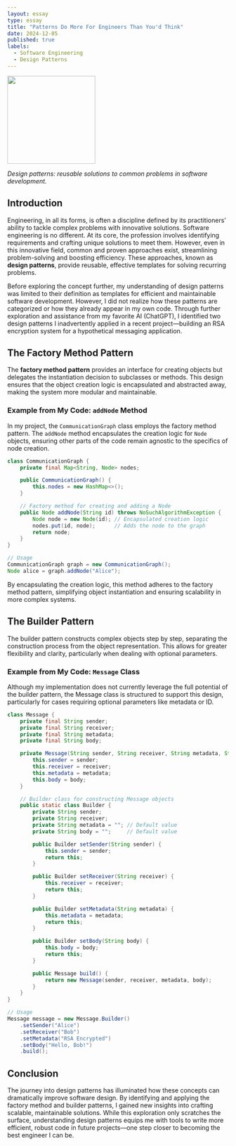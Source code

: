 ```yaml
---
layout: essay
type: essay
title: "Patterns Do More For Engineers Than You'd Think"
date: 2024-12-05
published: true
labels:
  - Software Engineering
  - Design Patterns
---
```


<img width="200px" class="rounded float-start pe-4" src="../img/Eng.png">

*Design patterns: reusable solutions to common problems in software development.*

## Introduction

Engineering, in all its forms, is often a discipline defined by its practitioners’ ability to tackle complex problems with innovative solutions. Software engineering is no different. At its core, the profession involves identifying requirements and crafting unique solutions to meet them. However, even in this innovative field, common and proven approaches exist, streamlining problem-solving and boosting efficiency. These approaches, known as **design patterns**, provide reusable, effective templates for solving recurring problems.

Before exploring the concept further, my understanding of design patterns was limited to their definition as templates for efficient and maintainable software development. However, I did not realize how these patterns are categorized or how they already appear in my own code. Through further exploration and assistance from my favorite AI (ChatGPT), I identified two design patterns I inadvertently applied in a recent project—building an RSA encryption system for a hypothetical messaging application.

## The Factory Method Pattern

The **factory method pattern** provides an interface for creating objects but delegates the instantiation decision to subclasses or methods. This design ensures that the object creation logic is encapsulated and abstracted away, making the system more modular and maintainable.

### Example from My Code: `addNode` Method

In my project, the `CommunicationGraph` class employs the factory method pattern. The `addNode` method encapsulates the creation logic for `Node` objects, ensuring other parts of the code remain agnostic to the specifics of node creation.

```java
class CommunicationGraph {
    private final Map<String, Node> nodes;

    public CommunicationGraph() {
        this.nodes = new HashMap<>();
    }

    // Factory method for creating and adding a Node
    public Node addNode(String id) throws NoSuchAlgorithmException {
        Node node = new Node(id); // Encapsulated creation logic
        nodes.put(id, node);      // Adds the node to the graph
        return node;
    }
}

// Usage
CommunicationGraph graph = new CommunicationGraph();
Node alice = graph.addNode("Alice");
```
By encapsulating the creation logic, this method adheres to the factory method pattern, simplifying object instantiation and ensuring scalability in more complex systems.

## The Builder Pattern
The builder pattern constructs complex objects step by step, separating the construction process from the object representation. This allows for greater flexibility and clarity, particularly when dealing with optional parameters.
### Example from My Code: `Message` Class
Although my implementation does not currently leverage the full potential of the builder pattern, the Message class is structured to support this design, particularly for cases requiring optional parameters like metadata or ID.
```java
class Message {
    private final String sender;
    private final String receiver;
    private final String metadata;
    private final String body;

    private Message(String sender, String receiver, String metadata, String body) {
        this.sender = sender;
        this.receiver = receiver;
        this.metadata = metadata;
        this.body = body;
    }

    // Builder class for constructing Message objects
    public static class Builder {
        private String sender;
        private String receiver;
        private String metadata = ""; // Default value
        private String body = "";     // Default value

        public Builder setSender(String sender) {
            this.sender = sender;
            return this;
        }

        public Builder setReceiver(String receiver) {
            this.receiver = receiver;
            return this;
        }

        public Builder setMetadata(String metadata) {
            this.metadata = metadata;
            return this;
        }

        public Builder setBody(String body) {
            this.body = body;
            return this;
        }

        public Message build() {
            return new Message(sender, receiver, metadata, body);
        }
    }
}

// Usage
Message message = new Message.Builder()
    .setSender("Alice")
    .setReceiver("Bob")
    .setMetadata("RSA Encrypted")
    .setBody("Hello, Bob!")
    .build();
```
## Conclusion
The journey into design patterns has illuminated how these concepts can dramatically improve software design. By identifying and applying the factory method and builder patterns, I gained new insights into crafting scalable, maintainable solutions. While this exploration only scratches the surface, understanding design patterns equips me with tools to write more efficient, robust code in future projects—one step closer to becoming the best engineer I can be.
